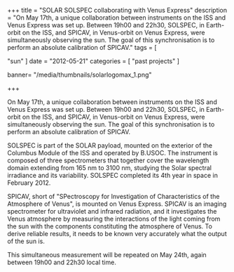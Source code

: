 +++
title = "SOLAR SOLSPEC collaborating with Venus Express"
description = "On May 17th, a unique collaboration between instruments on the ISS and Venus Express was set up. Between 19h00 and 22h30, SOLSPEC, in Earth-orbit on the ISS, and SPICAV, in Venus-orbit on Venus Express, were simultaneously observing the sun. The goal of this synchronisation is to perform an absolute calibration of SPICAV."
tags = [

"sun"
]
date = "2012-05-21"
categories = [
   "past projects"
]

banner= "/media/thumbnails/solarlogomax_1.png"


+++

On May 17th, a unique collaboration between instruments on the ISS and Venus Express was set up. Between 19h00 and 22h30, SOLSPEC, in Earth-orbit on the ISS, and SPICAV, in Venus-orbit on Venus Express, were simultaneously observing the sun. The goal of this synchronisation is to perform an absolute calibration of SPICAV.

SOLSPEC is part of the SOLAR payload, mounted on the exterior of the Columbus Module of the ISS and operated by B.USOC. The instrument is composed of three spectrometers that together cover the wavelength domain extending from 165 nm to 3100 nm, studying the Solar spectral irradiance and its variability. SOLSPEC completed its 4th year in space in February 2012.

SPICAV, short of "SPectroscopy for Investigation of Characteristics of the Atmosphere of Venus", is mounted on Venus Express. SPICAV is an imaging spectrometer for ultraviolet and infrared radiation, and it investigates the Venus atmosphere by measuring the interactions of the light coming from the sun with the components constituting the atmosphere of Venus. To derive reliable results, it needs to be known very accurately what the output of the sun is.

This simultaneous measurement will be repeated on May 24th, again between 19h00 and 22h30 local time.
